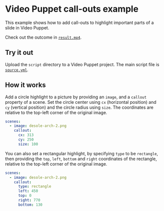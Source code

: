 # Video Puppet call-outs example 

This example shows how to add call-outs to highlight important parts of a slide in Video Puppet. 

Check out the outcome in [`result.mp4`](result.mp4).

## Try it out

Upload the `script` directory to a Video Puppet project. The main script file is [`source.yml`](script/source.yml).

## How it works

Add a circle highlight to a picture by providing an `image`, and a `callout` property of a scene. Set the circle center using `cx` (horizontal position) and `cy` (vertical position) and the circle radius using `size`. The coordinates are relative to the top-left corner of the original image.

```yaml
scenes:
  - image: desole-arch-2.png
    callout:
      cx: 313
      cy: 250
      size: 100

```

You can also set a rectangular highlight, by specifying `type` to be `rectangle`, then providing the `top`, `left`, `bottom` and `right` coordinates of the rectangle, relative to the top-left corner of the original image.

```yaml
scenes:
  - image: desole-arch-2.png
    callout:
      type: rectangle
      left: 450
      top: 0
      right: 770
      bottom: 130
```

